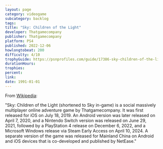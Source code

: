 ```yaml
---
layout: page
category: videogame
subcategory: backlog
tags:
title: "Sky: Children of the Light"
developer: Thatgamecompany
publisher: Thatgamecompany
platform: PS4
published: 2022-12-06
howlongtobeat: 200
difficulty: 4/10
trophyGuide: https://psnprofiles.com/guide/17386-sky-children-of-the-light-trophy-guide
durationHours:
trophies:
percent:
link:
date: 1991-01-01
---
```


From [Wikipedia](https://en.wikipedia.org/wiki/Sky:_Children_of_the_Light):

"Sky: Children of the Light (shortened to Sky in-game) is a social massively multiplayer online adventure game by Thatgamecompany. It was first released for iOS on July 18, 2019. An Android version was later released on April 7, 2020, and a Nintendo Switch version was released on June 29, 2021, followed by a PlayStation 4 release on December 6, 2022, and a Microsoft Windows release via Steam Early Access on April 10, 2024. A separate version of the game was released for Mainland China on Android and iOS devices that is co-developed and published by NetEase."
